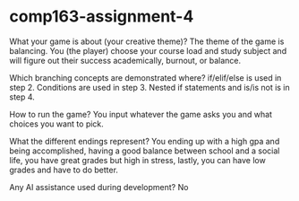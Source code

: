 # comp163-assignment-4

What your game is about (your creative theme)?
The theme of the game is balancing. You (the player) choose your course load and study subject and will figure out their success academically, burnout, or balance.

Which branching concepts are demonstrated where?
if/elif/else is used in step 2. Conditions are used in step 3. Nested if statements and is/is not is in step 4.

How to run the game?
You input whatever the game asks you and what choices you want to pick.

What the different endings represent?
You ending up with a high gpa and being accomplished, having a good balance between school and a social life, you have great grades but high in stress, lastly, you can have low grades and have to do better.

Any AI assistance used during development?
No
